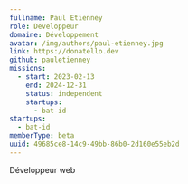 ```yaml
---
fullname: Paul Etienney
role: Developpeur
domaine: Développement
avatar: /img/authors/paul-etienney.jpg
link: https://donatello.dev
github: pauletienney
missions:
  - start: 2023-02-13
    end: 2024-12-31
    status: independent
    startups:
      - bat-id
startups:
  - bat-id
memberType: beta
uuid: 49685ce8-14c9-49bb-86b0-2d160e55eb2d
---
```

Développeur web